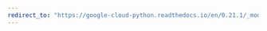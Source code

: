 ```yaml
---
redirect_to: "https://google-cloud-python.readthedocs.io/en/0.21.1/_modules/google/cloud/resource_manager/connection.html"
---
```

